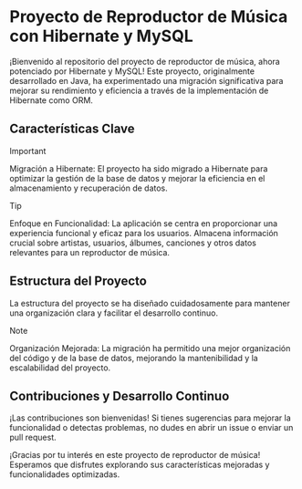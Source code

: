 # Proyecto de Reproductor de Música con Hibernate y MySQL
¡Bienvenido al repositorio del proyecto de reproductor de música, ahora potenciado por Hibernate y MySQL! Este proyecto, originalmente desarrollado en Java, ha experimentado una migración significativa para mejorar su rendimiento y eficiencia a través de la implementación de Hibernate como ORM.

## Características Clave
> [!IMPORTANT]
> Migración a Hibernate: El proyecto ha sido migrado a Hibernate para optimizar la gestión de la base de datos y mejorar la eficiencia en el almacenamiento y recuperación de datos.

> [!TIP]
> Enfoque en Funcionalidad: La aplicación se centra en proporcionar una experiencia funcional y eficaz para los usuarios. Almacena información crucial sobre artistas, usuarios, álbumes, canciones y otros datos relevantes para un reproductor de música.

## Estructura del Proyecto
La estructura del proyecto se ha diseñado cuidadosamente para mantener una organización clara y facilitar el desarrollo continuo.

> [!NOTE]
> Organización Mejorada: La migración ha permitido una mejor organización del código y de la base de datos, mejorando la mantenibilidad y la escalabilidad del proyecto.

## Contribuciones y Desarrollo Continuo
¡Las contribuciones son bienvenidas! Si tienes sugerencias para mejorar la funcionalidad o detectas problemas, no dudes en abrir un issue o enviar un pull request.

¡Gracias por tu interés en este proyecto de reproductor de música! Esperamos que disfrutes explorando sus características mejoradas y funcionalidades optimizadas.
